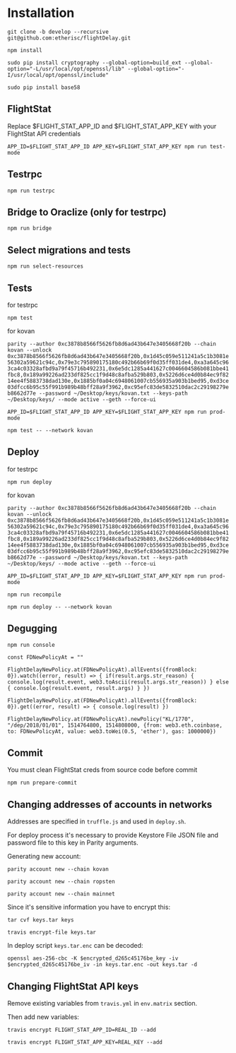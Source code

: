 # Installation

`git clone -b develop --recursive git@github.com:etherisc/flightDelay.git`

`npm install`

`sudo pip install cryptography --global-option=build_ext --global-option="-L/usr/local/opt/openssl/lib" --global-option="-I/usr/local/opt/openssl/include"`

`sudo pip install base58`

## FlightStat

Replace $FLIGHT_STAT_APP_ID and $FLIGHT_STAT_APP_KEY with your FlightStat API credentials

`APP_ID=$FLIGHT_STAT_APP_ID APP_KEY=$FLIGHT_STAT_APP_KEY npm run test-mode`

## Testrpc

`npm run testrpc`

## Bridge to Oraclize (only for testrpc)

`npm run bridge`

## Select migrations and tests

`npm run select-resources`

## Tests

for testrpc

`npm test`

for kovan

`parity --author 0xc3878b8566f5626fb8d6ad43b647e3405668f20b --chain kovan --unlock 0xc3878b8566f5626fb8d6ad43b647e3405668f20b,0x1d45c059e511241a5c1b3081e56302a59621c94c,0x79e3c795890175180c492b66b69f0d35ff031de4,0xa3a645c963ca4c03328afbd9a79f45716b492231,0x6e5dc1285a441627c0046604586b081bbe41fbc8,0x189a99226ad233df825cc1f9d48c8afba529b803,0x5226d6ce4d0b84ec9f8214ee4f5883738dad130e,0x1885bf0a04c6948061007cb556935a903b1bed95,0xd3ce03dfcc6b95c55f991b989b48bff28a9f3962,0xc95efc83de5832510dac2c29198279eb8662d77e --password ~/Desktop/keys/kovan.txt --keys-path ~/Desktop/keys/ --mode active --geth --force-ui`

`APP_ID=$FLIGHT_STAT_APP_ID APP_KEY=$FLIGHT_STAT_APP_KEY npm run prod-mode`

`npm test -- --network kovan`

## Deploy

for testrpc

`npm run deploy`

for kovan

`parity --author 0xc3878b8566f5626fb8d6ad43b647e3405668f20b --chain kovan --unlock 0xc3878b8566f5626fb8d6ad43b647e3405668f20b,0x1d45c059e511241a5c1b3081e56302a59621c94c,0x79e3c795890175180c492b66b69f0d35ff031de4,0xa3a645c963ca4c03328afbd9a79f45716b492231,0x6e5dc1285a441627c0046604586b081bbe41fbc8,0x189a99226ad233df825cc1f9d48c8afba529b803,0x5226d6ce4d0b84ec9f8214ee4f5883738dad130e,0x1885bf0a04c6948061007cb556935a903b1bed95,0xd3ce03dfcc6b95c55f991b989b48bff28a9f3962,0xc95efc83de5832510dac2c29198279eb8662d77e --password ~/Desktop/keys/kovan.txt --keys-path ~/Desktop/keys/ --mode active --geth --force-ui`

`APP_ID=$FLIGHT_STAT_APP_ID APP_KEY=$FLIGHT_STAT_APP_KEY npm run prod-mode`

`npm run recompile`

`npm run deploy -- --network kovan`

## Degugging

`npm run console`

`const FDNewPolicyAt = ""`

`FlightDelayNewPolicy.at(FDNewPolicyAt).allEvents({fromBlock: 0}).watch((error, result) => { if(result.args.str_reason) { console.log(result.event, web3.toAscii(result.args.str_reason)) } else { console.log(result.event, result.args) } })`

`FlightDelayNewPolicy.at(FDNewPolicyAt).allEvents({fromBlock: 0}).get((error, result) => { console.log(result) })`

`FlightDelayNewPolicy.at(FDNewPolicyAt).newPolicy("KL/1770", "/dep/2018/01/01", 1514764800, 1514808000, {from: web3.eth.coinbase, to: FDNewPolicyAt, value: web3.toWei(0.5, 'ether'), gas: 1000000})`

## Commit

You must clean FlightStat creds from source code before commit

`npm run prepare-commit`

## Changing addresses of accounts in networks

Addresses are specified in `truffle.js` and used in `deploy.sh`.

For deploy process it's necessary to provide Keystore File JSON file and password file to this key in Parity arguments.

Generating new account:

`parity account new --chain kovan`

`parity account new --chain ropsten`

`parity account new --chain mainnet`

Since it's sensitive information you have to encrypt this:

`tar cvf keys.tar keys`

`travis encrypt-file keys.tar`

In deploy script `keys.tar.enc` can be decoded:

`openssl aes-256-cbc -K $encrypted_d265c45176be_key -iv $encrypted_d265c45176be_iv -in keys.tar.enc -out keys.tar -d`

## Changing FlightStat API keys

Remove existing variables from `travis.yml` in `env.matrix` section.

Then add new variables:

`travis encrypt FLIGHT_STAT_APP_ID=REAL_ID --add`

`travis encrypt FLIGHT_STAT_APP_KEY=REAL_KEY --add`
